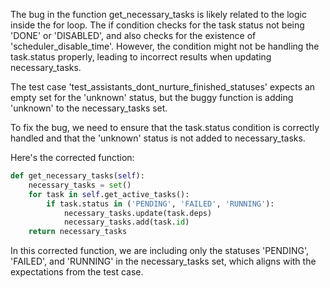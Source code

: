 The bug in the function get_necessary_tasks is likely related to the logic inside the for loop. The if condition checks for the task status not being 'DONE' or 'DISABLED', and also checks for the existence of 'scheduler_disable_time'. However, the condition might not be handling the task.status properly, leading to incorrect results when updating necessary_tasks.

The test case 'test_assistants_dont_nurture_finished_statuses' expects an empty set for the 'unknown' status, but the buggy function is adding 'unknown' to the necessary_tasks set.

To fix the bug, we need to ensure that the task.status condition is correctly handled and that the 'unknown' status is not added to necessary_tasks.

Here's the corrected function:

```python
def get_necessary_tasks(self):
    necessary_tasks = set()
    for task in self.get_active_tasks():
        if task.status in ('PENDING', 'FAILED', 'RUNNING'):
            necessary_tasks.update(task.deps)
            necessary_tasks.add(task.id)
    return necessary_tasks
```

In this corrected function, we are including only the statuses 'PENDING', 'FAILED', and 'RUNNING' in the necessary_tasks set, which aligns with the expectations from the test case.